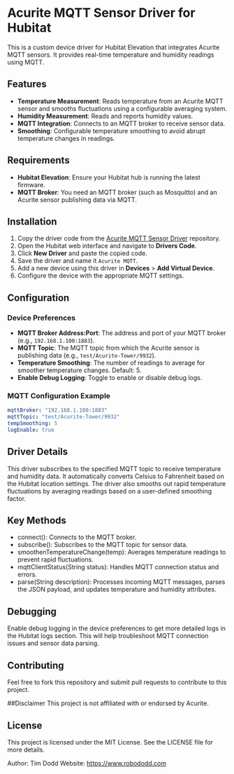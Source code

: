 # Acurite MQTT Sensor Driver for Hubitat

This is a custom device driver for Hubitat Elevation that integrates Acurite MQTT sensors. It provides real-time temperature and humidity readings using MQTT.

## Features

- **Temperature Measurement**: Reads temperature from an Acurite MQTT sensor and smooths fluctuations using a configurable averaging system.
- **Humidity Measurement**: Reads and reports humidity values.
- **MQTT Integration**: Connects to an MQTT broker to receive sensor data.
- **Smoothing**: Configurable temperature smoothing to avoid abrupt temperature changes in readings.

## Requirements

- **Hubitat Elevation**: Ensure your Hubitat hub is running the latest firmware.
- **MQTT Broker**: You need an MQTT broker (such as Mosquitto) and an Acurite sensor publishing data via MQTT.

## Installation

1. Copy the driver code from the [Acurite MQTT Sensor Driver](https://github.com/your-repo-link) repository.
2. Open the Hubitat web interface and navigate to **Drivers Code**.
3. Click **New Driver** and paste the copied code.
4. Save the driver and name it `Acurite MQTT`.
5. Add a new device using this driver in **Devices** > **Add Virtual Device**.
6. Configure the device with the appropriate MQTT settings.

## Configuration

### Device Preferences

- **MQTT Broker Address:Port**: The address and port of your MQTT broker (e.g., `192.168.1.100:1883`).
- **MQTT Topic**: The MQTT topic from which the Acurite sensor is publishing data (e.g., `test/Acurite-Tower/9932`).
- **Temperature Smoothing**: The number of readings to average for smoother temperature changes. Default: 5.
- **Enable Debug Logging**: Toggle to enable or disable debug logs.

### MQTT Configuration Example

```yaml
mqttBroker: "192.168.1.100:1883"
mqttTopic: "test/Acurite-Tower/9932"
tempSmoothing: 5
logEnable: true
```
## Driver Details
This driver subscribes to the specified MQTT topic to receive temperature and humidity data. It automatically converts Celsius to Fahrenheit based on the Hubitat location settings. The driver also smooths out rapid temperature fluctuations by averaging readings based on a user-defined smoothing factor.

## Key Methods
- connect(): Connects to the MQTT broker.
- subscribe(): Subscribes to the MQTT topic for sensor data.
- smoothenTemperatureChange(temp): Averages temperature readings to prevent rapid fluctuations.
- mqttClientStatus(String status): Handles MQTT connection status and errors.
- parse(String description): Processes incoming MQTT messages, parses the JSON payload, and updates temperature and humidity attributes.

## Debugging
Enable debug logging in the device preferences to get more detailed logs in the Hubitat logs section. This will help troubleshoot MQTT connection issues and sensor data parsing.

## Contributing
Feel free to fork this repository and submit pull requests to contribute to this project.

##Disclaimer
This project is not affiliated with or endorsed by Acurite. 

## License
This project is licensed under the MIT License. See the LICENSE file for more details.

Author: Tim Dodd
Website: https://www.robododd.com

